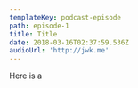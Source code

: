 ```yaml
---
templateKey: podcast-episode
path: episode-1
title: Title
date: 2018-03-16T02:37:59.536Z
audioUrl: 'http://jwk.me'
---
```

Here is a
